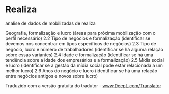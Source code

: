 # Realiza
analise de dados de mobilizadas de realiza

Geografia, formalização e lucro (áreas para próxima mobilização com o perfil necessário)
2.2 Tipo de negócios e formalização (identificar se devemos nos concentrar em tipos específicos de negócios)
2.3 Tipo de negócio, lucro e número de trabalhadores (identificar se há alguma relação sobre essas variantes)
2.4 Idade e formalização (identificar se há uma tendência sobre a idade dos empresários e a formalização) 
2.5 Mídia social e lucro (identificar se a gestão da mídia social pode estar relacionada a um melhor lucro) 
2.6 Anos do negócio e lucro (identificar se há uma relação entre negócios antigos e novos sobre lucro) 


Traduzido com a versão gratuita do tradutor - www.DeepL.com/Translator
